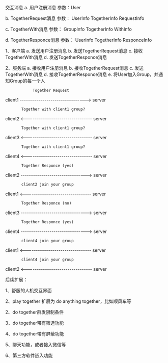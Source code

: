 
交互消息
a. 用户注册消息
   参数：User

b. TogetherRequest消息
   参数： UserInfo TogetherInfo RequestInfo
   
c. TogetherWith消息
   参数： GroupInfo TogetherInfo WithInfo
   
d. TogetherResponce消息
   参数： UserInfo TogetherInfo ResponceInfo


			
1、客户端
   a. 发送用户注册消息
   b. 发送TogetherRequest消息
   c. 接收TogetherWith消息
   d. 发送TogetherResponce消息

2、服务端
   a. 接收用户注册消息
   b. 接收TogetherRequest消息
   c. 发送TogetherWith消息
   d. 接收TogetherResponce消息
   e. 将User加入Group，并通知Group的每一个人


                Together Request
client1 --------------------------------> server



           Together with client1 group?
client2 <-------------------------------- server

           Together with client1 group?
client3 <-------------------------------- server

           Together with client1 group?
client4 <-------------------------------- server



           Together Responce (yes)
client2 --------------------------------> server

           client2 join your group
client1 <-------------------------------- server



           Together Responce (no)
client3 --------------------------------> server



           Together Responce (yes)
client4 --------------------------------> server

           client4 join your group
client1 <-------------------------------- server

           client4 join your group
client2 <-------------------------------- server


   
后续扩展：



1、舒服的人机交互界面

2、play together 扩展为 do anything together，比如顺风车等

2、do together群发限制条件

3、do together带有筛选功能

4、do together带有屏蔽功能

5、聊天功能，或者接入微信等

6、第三方软件嵌入功能
